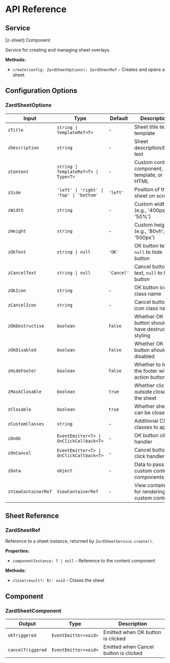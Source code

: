 # API Reference

## Service

[z-sheet] Component

Service for creating and managing sheet overlays.

**Methods:**

- `create(config: ZardSheetOptions): ZardSheetRef` - Creates and opens a sheet

## Configuration Options

### ZardSheetOptions

| Input               | Type                                     | Default    | Description                                       |
| ------------------- | ---------------------------------------- | ---------- | ------------------------------------------------- |
| `zTitle`            | `string \| TemplateRef<T>`               | -          | Sheet title text or template                      |
| `zDescription`      | `string`                                 | -          | Sheet description/body text                       |
| `zContent`          | `string \| TemplateRef<T> \| Type<T>`    | -          | Custom content component, template, or HTML       |
| `zSide`             | `'left' \| 'right' \| 'top' \| 'bottom'` | `'left'`   | Position of the sheet on screen                   |
| `zWidth`            | `string`                                 | -          | Custom width (e.g., '400px', '50%')               |
| `zHeight`           | `string`                                 | -          | Custom height (e.g., '80vh', '500px')             |
| `zOkText`           | `string \| null`                         | `'OK'`     | OK button text, `null` to hide button             |
| `zCancelText`       | `string \| null`                         | `'Cancel'` | Cancel button text, `null` to hide button         |
| `zOkIcon`           | `string`                                 | -          | OK button icon class name                         |
| `zCancelIcon`       | `string`                                 | -          | Cancel button icon class name                     |
| `zOkDestructive`    | `boolean`                                | `false`    | Whether OK button should have destructive styling |
| `zOkDisabled`       | `boolean`                                | `false`    | Whether OK button should be disabled              |
| `zHideFooter`       | `boolean`                                | `false`    | Whether to hide the footer with action buttons    |
| `zMaskClosable`     | `boolean`                                | `true`     | Whether clicking outside closes the sheet         |
| `zClosable`         | `boolean`                                | `true`     | Whether sheet can be closed                       |
| `zCustomClasses`    | `string`                                 | -          | Additional CSS classes to apply                   |
| `zOnOk`             | `EventEmitter<T> \| OnClickCallback<T>`  | -          | OK button click handler                           |
| `zOnCancel`         | `EventEmitter<T> \| OnClickCallback<T>`  | -          | Cancel button click handler                       |
| `zData`             | `object`                                 | -          | Data to pass to custom content components         |
| `zViewContainerRef` | `ViewContainerRef`                       | -          | View container for rendering custom content       |

## Sheet Reference

### ZardSheetRef

Reference to a sheet instance, returned by `ZardSheetService.create()`.

**Properties:**

- `componentInstance: T | null` - Reference to the content component

**Methods:**

- `close(result?: R): void` - Closes the sheet

## Component

### ZardSheetComponent

| Output            | Type                 | Description                           |
| ----------------- | -------------------- | ------------------------------------- |
| `okTriggered`     | `EventEmitter<void>` | Emitted when OK button is clicked     |
| `cancelTriggered` | `EventEmitter<void>` | Emitted when Cancel button is clicked |
